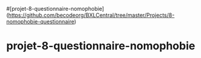 #[projet-8-questionnaire-nomophobie] (https://github.com/becodeorg/BXLCentral/tree/master/Projects/8-nomophobie-questionnaire)
# projet-8-questionnaire-nomophobie
